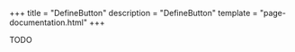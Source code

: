 +++
title = "DefineButton"
description = "DefineButton"
template = "page-documentation.html"
+++

TODO
